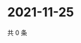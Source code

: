 # 2021-11-25

共 0 条

<!-- BEGIN WEIBO -->
<!-- 最后更新时间 Thu Nov 25 2021 10:25:06 GMT+0800 (China Standard Time) -->

<!-- END WEIBO -->
